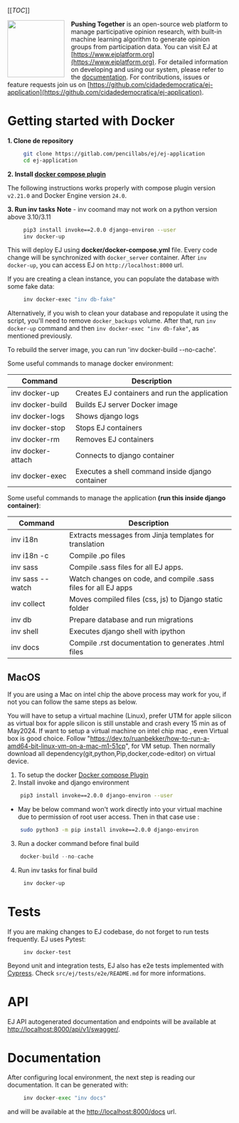 [[_TOC_]]

<img width="128" src="https://gitlab.com/pencillabs/ej/ej-application/-/raw/develop/src/ej/static/ej/assets/img/logo/logo-dark.png?ref_type=heads" align="left" style="margin-right:15px"/>

**Pushing Together** is an open-source web platform to manage participative opinion research,
with built-in machine learning algorithm to generate opinion groups from participation data.
You can visit EJ at [https://www.ejplatform.org](https://www.ejplatform.org).
For detailed information on developing and using our system, please refer to the [documentation](https://www.ejplatform.org/docs/).
For contributions, issues or feature requests join us on [https://github.com/cidadedemocratica/ej-application](https://github.com/cidadedemocratica/ej-application).

# Getting started with Docker

**1. Clone de repository**

```sh
     git clone https://gitlab.com/pencillabs/ej/ej-application
     cd ej-application
```

**2. Install [docker compose plugin](https://docs.docker.com/compose/install/linux/#install-using-the-repository)**

The following instructions works properly with compose plugin version `v2.21.0` and Docker Engine version `24.0`.

**3. Run inv tasks**
**Note** - inv coomand may not work on a python version above 3.10/3.11

```sh
     pip3 install invoke==2.0.0 django-environ --user
     inv docker-up
```

This will deploy EJ using **docker/docker-compose.yml** file.
Every code change will be synchronized with `docker_server` container. After `inv docker-up`, you can access EJ on `http://localhost:8000` url.

If you are creating a clean instance, you can populate the database with some fake data:

```sh
     inv docker-exec "inv db-fake"
```

Alternatively, if you wish to clean your database and repopulate it using the
script, you'll need to remove `docker_backups` volume. After that, run `inv docker-up` command and then
`inv docker-exec "inv db-fake"`, as mentioned previously.

To rebuild the server image, you can run 'inv docker-build --no-cache'.

Some useful commands to manage docker environment:

| Command           | Description                                      |
| ----------------- | ------------------------------------------------ |
| inv docker-up     | Creates EJ containers and run the application    |
| inv docker-build  | Builds EJ server Docker image                    |
| inv docker-logs   | Shows django logs                                |
| inv docker-stop   | Stops EJ containers                              |
| inv docker-rm     | Removes EJ containers                            |
| inv docker-attach | Connects to django container                     |
| inv docker-exec   | Executes a shell command inside django container |

Some useful commands to manage the application **(run this inside django container)**:

| Command          | Description                                                    |
| ---------------- | -------------------------------------------------------------- |
| inv i18n         | Extracts messages from Jinja templates for translation         |
| inv i18n -c      | Compile .po files                                              |
| inv sass         | Compile .sass files for all EJ apps.                           |
| inv sass --watch | Watch changes on code, and compile .sass files for all EJ apps |
| inv collect      | Moves compiled files (css, js) to Django static folder         |
| inv db           | Prepare database and run migrations                            |
| inv shell        | Executes django shell with ipython                             |
| inv docs         | Compile .rst documentation to generates .html files            |

## MacOS

If you are using a Mac on intel chip the above process may work for you, if not you can follow the same steps as below.

You will have to setup a virtual machine (Linux), prefer UTM for apple silicon as virtual box for apple silicon is still unstable and crash every 15 min as of May2024.
If want to setup a virtual machine on intel chip mac , even Virtual box is good choice.
Follow "https://dev.to/ruanbekker/how-to-run-a-amd64-bit-linux-vm-on-a-mac-m1-51cp", for VM setup. Then normally download all dependency(git,python,Pip,docker,code-editor) on virtual device.

1. To setup the docker [Docker compose Plugin](https://docs.docker.com/engine/install/debian/#installation-methods)
2. Install invoke and django environment

```sh
    pip3 install invoke==2.0.0 django-environ --user
```

- May be below command won't work directly into your virtual machine due to permission of root user access. Then in that case use :

```sh
    sudo python3 -m pip install invoke==2.0.0 django-environ
```

3. Run a docker command before final build

```python
    docker-build --no-cache
```

4. Run inv tasks for final build

```sh
     inv docker-up
```

# Tests

If you are making changes to EJ codebase, do not forget to run tests frequently.
EJ uses Pytest:

```sh/terminal
     inv docker-test
```

Beyond unit and integration tests, EJ also has e2e tests implemented with [Cypress](https://www.cypress.io/).
Check `src/ej/tests/e2e/README.md` for more informations.

# API

EJ API autogenerated documentation and endpoints
will be available at [http://localhost:8000/api/v1/swagger/](http://localhost:8000/api/v1/swagger/).

# Documentation

After configuring local environment, the next step is reading our documentation. It can be generated with:

```python
     inv docker-exec "inv docs"
```

and will be available at the [http://localhost:8000/docs](http://localhost:8000/docs) url.
